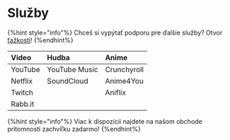 # Služby

{%hint style="info"%}
Chceš si vypýtať podporu pre ďalšie služby? Otvor [ťažkosti](https://github.com/Timeraa/PreMiD/issues/new?template=service_request.md)!
{%endhint%}

| Video | Hudba | Anime |
| :--- | :--- | :--- |
| YouTube | YouTube Music | Crunchyroll |
| Netflix | SoundCloud | Anime4You |
| Twitch |  | Aniflix |
| Rabb.it |  |  |

{%hint style="info"%}
Viac k dispozícii najdete na našom obchode prítomností zachvíľku zadarmo!
{%endhint%}

